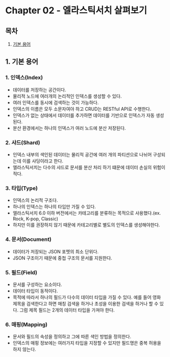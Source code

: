 # Chapter 02 - 엘라스틱서치 살펴보기

## 목차

1. [기본 용어](#content-1)

<a id="content-1"></a>

## 1. 기본 용어

### 1. 인덱스(Index)

- 데이터를 저장하는 공간이다.
- 물리적 노드에 여러개의 논리적인 인덱스를 생성할 수 있다.
- 여러 인덱스를 동시에 검색하는 것이 가능하다.
- 인덱스의 이름은 모두 소문자여야 하고 CRUD는 RESTful API로 수행한다.
- 인덱스가 없는 상태에서 데이터를 추가하면 데이터를 기반으로 인덱스가 자동 생성된다.
- 분산 환경에서는 하나의 인덱스가 여러 노드에 분산 저장된다.

### 2. 샤드(Shard)

- 인덱스 내부의 색인된 데이터는 물리적 공간에 여러 개의 파티션으로 나뉘어 구성되는데 이를 샤딩이라고 한다.
- 엘라스틱서치는 다수의 샤드로 문서를 분산 처리 하기 떄문에 데이터 손실의 위험이 적다.

### 3. 타입(Type)

- 인덱스의 논리적 구조다.
- 하나의 인덱스는 하나의 타입만 가질 수 있다.
- 엘라스틱서치 6.0 이하 버전에서는 카테고리를 분류하는 목적으로 사용했다.(ex. Rock, K-pop, Classic)
- 하지만 이를 권장하지 않기 때문에 카테고리별로 별도의 인덱스를 생성해야한다.

### 4. 문서(Document)

- 데이터가 저장되는 JSON 포멧의 최소 단위다.
- JSON 구조이기 때문에 중첩 구조의 문서를 지원한다.

### 5. 필드(Field)

- 문서를 구성하는 요소이다.
- 데이터 타입이 동적이다.
- 목적에 따라서 하나의 필드가 다수의 데이터 타입을 가질 수 있다. 예를 들어 영화 제목을 검색한다고 하면 매칭 검색을 하거나 초성을 이용한 검색을 하거나 할 수 있다. 그럼 제목 필드는 2개의 데이터 타입을 가져야 한다.

### 6. 매핑(Mapping)

- 문서와 필드의 속성을 정의하고 그에 따른 색인 방법을 정의한다.
- 인덱스의 매핑 정보에는 여러가지 타입을 지정할 수 있지만 필드명은 중복 허용을 하지 않는다.
